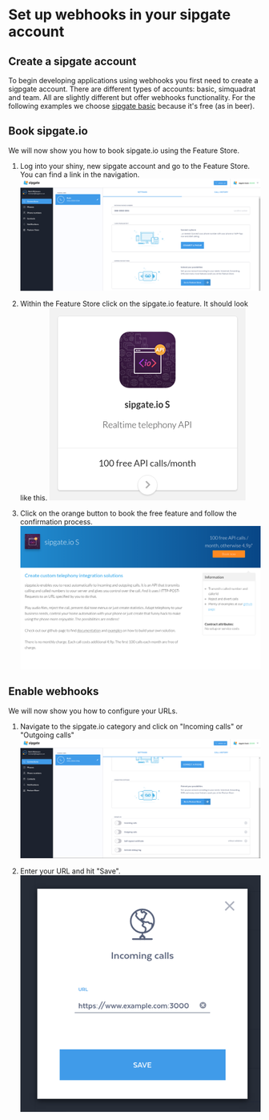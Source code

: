 # Set up webhooks in your sipgate account

## Create a sipgate account

To begin developing applications using webhooks you first need to create a sigpgate account. There are different types of accounts: basic, simquadrat and team. All are slightly different but offer webhooks functionality. For the following examples we choose [sipgate basic](https://www.sipgatebasic.co.uk) because it's free (as in beer).

## Book sipgate.io

We will now show you how to book sipgate.io using the Feature Store.

1. Log into your shiny, new sipgate account and go to the Feature Store. You can find a link in the navigation.
   ![Book sipgate.io](../img/configure-sipgate-io-step1.png)

2. Within the Feature Store click on the sipgate.io feature. It should look like this.
   ![Within the Feature Store click on the sipgate.io feature. It should look like this.](../img/configure-sipgate-io-step2.png)

3. Click on the orange button to book the free feature and follow the confirmation process.
   ![Click on the orange button to book the free feature and follow the confirmation process.](../img/configure-sipgate-io-step3.png)

## Enable webhooks

We will now show you how to configure your URLs.

1. Navigate to the sipgate.io category and click on "Incoming calls" or "Outgoing calls"
   ![Navigate to the sipgate.io category and click on "Incoming calls" or "Outgoing calls".](../img/configure-sipgate-io-step4.png)

2. Enter your URL and hit "Save".
   ![Enter your URL and hit "Save".](../img/configure-sipgate-io-step5.png)
